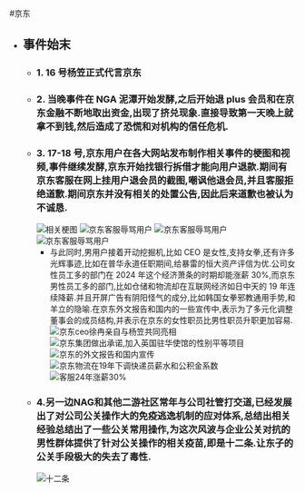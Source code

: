 #京东

- ## 事件始末
  - ### 1. 16 号杨笠正式代言京东
  - ### 2. 当晚事件在 NGA 泥潭开始发酵,之后开始退 plus 会员和在京东金融不断地取出资金,出现了挤兑现象.直接导致第一天晚上就拿不到钱,然后造成了恐慌和对机构的信任危机.
  - ### 3. 17-18 号,京东用户在各大网站发布制作相关事件的梗图和视频,事件继续发酵,京东开始找银行拆借才能向用户退款.期间有京东客服在网上挂用户退会员的截图,嘲讽他退会员,并且客服拒绝道歉.期间京东并没有相关的处置公告,因此后来道歉也被认为不诚恳.
    ![相关梗图](../imgs/v2-94e3144f9a4daa5fbe2f0893dbedd8eb_b.jpg)
    ![京东客服辱骂用户](/esg_list/imgs/005ECPfIgy1huri8k1hqhj30hs115762.jpg)
    ![京东客服辱骂用户](/esg_list/imgs/005ECPfIgy1huri8jf56sj30tu1p4djd.jpg)
    ![京东客服辱骂用户](/esg_list/imgs/005ECPfIgy1huri8j022gj30hs0ie0tz.jpg)
    - 与此同时,男用户接着开动挖掘机,比如 CEO 是女性,支持女拳,还有许多光辉事迹,比如在普华永道任职期间,给暴雷的恒大资产评信为优.公司女性员工多的部门在 2024 年这个经济萧条的时期却能涨薪 30%,而京东男性员工多的部门,比如仓储和物流却在互联网经济如日中天的 19 年连续降薪.并且开屏广告有阴阳怪气的成分,比如韩国女拳邪教通用手势,和羊立的隐喻.在京东外文报告和国内的一些宣传中,表示为了多元化调整董事会的成员结构,并表示在京东的女性职员比男性职员升职更加容易.
      ![京东ceo徐冉亲自与杨笠共同亮相](/esg_list/imgs/v2-27420b28672bfe91bfc0e7d86ebab452_b.jpg)
      ![京东集团做出承诺,加入英国驻华使馆的性别平等项目](/esg_list/imgs/微信图片_20241021105149.jpg)
      ![京东的外文报告和国内宣传](/esg_list/imgs/F79DAF7B789A3D63A497492013F1847B.jpg)
      ![京东物流在19年下调快递员薪水和公积金系数](/esg_list/imgs/微信图片_20241021105147.jpg)
      ![客服24年涨薪30%](/esg_list/imgs/微信图片_20241021105145.jpg )
  - ### 4.另一边NAG和其他二游社区常年与公司社管打交道,已经发展出了对公司公关操作大的免疫逃逸机制的应对体系,总结出相关经验总结出了一些公关常用操作,为这次风波与企业公关对抗的男性群体提供了针对公关操作的相关疫苗,即是十二条.让东子的公关手段极大的失去了毒性.
      ![十二条](image/京东/1729486809741.png)

